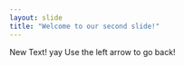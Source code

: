 ```yaml
---
layout: slide
title: "Welcome to our second slide!"
---
```

New Text! yay
Use the left arrow to go back!